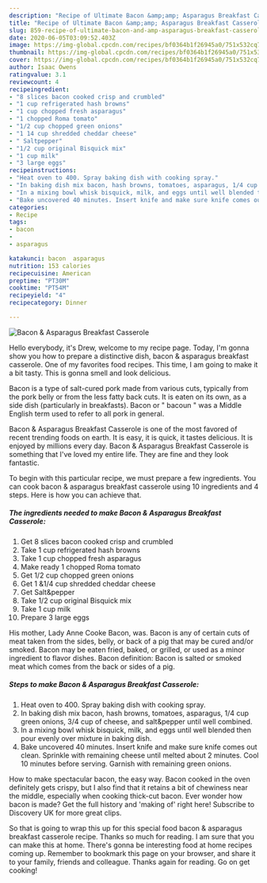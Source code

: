 ```yaml
---
description: "Recipe of Ultimate Bacon &amp;amp; Asparagus Breakfast Casserole"
title: "Recipe of Ultimate Bacon &amp;amp; Asparagus Breakfast Casserole"
slug: 859-recipe-of-ultimate-bacon-and-amp-asparagus-breakfast-casserole
date: 2020-06-05T03:09:52.403Z
image: https://img-global.cpcdn.com/recipes/bf0364b1f26945a0/751x532cq70/bacon-asparagus-breakfast-casserole-recipe-main-photo.jpg
thumbnail: https://img-global.cpcdn.com/recipes/bf0364b1f26945a0/751x532cq70/bacon-asparagus-breakfast-casserole-recipe-main-photo.jpg
cover: https://img-global.cpcdn.com/recipes/bf0364b1f26945a0/751x532cq70/bacon-asparagus-breakfast-casserole-recipe-main-photo.jpg
author: Isaac Owens
ratingvalue: 3.1
reviewcount: 4
recipeingredient:
- "8 slices bacon cooked crisp and crumbled"
- "1 cup refrigerated hash browns"
- "1 cup chopped fresh asparagus"
- "1 chopped Roma tomato"
- "1/2 cup chopped green onions"
- "1 14 cup shredded cheddar cheese"
- " Saltpepper"
- "1/2 cup original Bisquick mix"
- "1 cup milk"
- "3 large eggs"
recipeinstructions:
- "Heat oven to 400. Spray baking dish with cooking spray."
- "In baking dish mix bacon, hash browns, tomatoes, asparagus, 1/4 cup green onions, 3/4 cup of cheese, and salt&amp;pepper until well combined."
- "In a mixing bowl whisk bisquick, milk, and eggs until well blended then pour evenly over mixture in baking dish."
- "Bake uncovered 40 minutes. Insert knife and make sure knife comes out clean. Sprinkle with remaining cheese until melted about 2 minutes. Cool 10 minutes before serving. Garnish with remaining green onions."
categories:
- Recipe
tags:
- bacon
- 
- asparagus

katakunci: bacon  asparagus 
nutrition: 153 calories
recipecuisine: American
preptime: "PT30M"
cooktime: "PT54M"
recipeyield: "4"
recipecategory: Dinner

---
```



![Bacon &amp; Asparagus Breakfast Casserole](https://img-global.cpcdn.com/recipes/bf0364b1f26945a0/751x532cq70/bacon-asparagus-breakfast-casserole-recipe-main-photo.jpg)

Hello everybody, it's Drew, welcome to my recipe page. Today, I'm gonna show you how to prepare a distinctive dish, bacon &amp; asparagus breakfast casserole. One of my favorites food recipes. This time, I am going to make it a bit tasty. This is gonna smell and look delicious.

Bacon is a type of salt-cured pork made from various cuts, typically from the pork belly or from the less fatty back cuts. It is eaten on its own, as a side dish (particularly in breakfasts). Bacon or &#34; bacoun &#34; was a Middle English term used to refer to all pork in general.

Bacon &amp; Asparagus Breakfast Casserole is one of the most favored of recent trending foods on earth. It is easy, it is quick, it tastes delicious. It is enjoyed by millions every day. Bacon &amp; Asparagus Breakfast Casserole is something that I've loved my entire life. They are fine and they look fantastic.


To begin with this particular recipe, we must prepare a few ingredients. You can cook bacon &amp; asparagus breakfast casserole using 10 ingredients and 4 steps. Here is how you can achieve that.

<!--inarticleads1-->

##### The ingredients needed to make Bacon &amp; Asparagus Breakfast Casserole:

1. Get 8 slices bacon cooked crisp and crumbled
1. Take 1 cup refrigerated hash browns
1. Take 1 cup chopped fresh asparagus
1. Make ready 1 chopped Roma tomato
1. Get 1/2 cup chopped green onions
1. Get 1 &amp;1/4 cup shredded cheddar cheese
1. Get  Salt&amp;pepper
1. Take 1/2 cup original Bisquick mix
1. Take 1 cup milk
1. Prepare 3 large eggs


His mother, Lady Anne Cooke Bacon, was. Bacon is any of certain cuts of meat taken from the sides, belly, or back of a pig that may be cured and/or smoked. Bacon may be eaten fried, baked, or grilled, or used as a minor ingredient to flavor dishes. Bacon definition: Bacon is salted or smoked meat which comes from the back or sides of a pig. 

<!--inarticleads2-->

##### Steps to make Bacon &amp; Asparagus Breakfast Casserole:

1. Heat oven to 400. Spray baking dish with cooking spray.
1. In baking dish mix bacon, hash browns, tomatoes, asparagus, 1/4 cup green onions, 3/4 cup of cheese, and salt&amp;pepper until well combined.
1. In a mixing bowl whisk bisquick, milk, and eggs until well blended then pour evenly over mixture in baking dish.
1. Bake uncovered 40 minutes. Insert knife and make sure knife comes out clean. Sprinkle with remaining cheese until melted about 2 minutes. Cool 10 minutes before serving. Garnish with remaining green onions.


How to make spectacular bacon, the easy way. Bacon cooked in the oven definitely gets crispy, but I also find that it retains a bit of chewiness near the middle, especially when cooking thick-cut bacon. Ever wonder how bacon is made? Get the full history and &#39;making of&#39; right here! Subscribe to Discovery UK for more great clips. 

So that is going to wrap this up for this special food bacon &amp; asparagus breakfast casserole recipe. Thanks so much for reading. I am sure that you can make this at home. There's gonna be interesting food at home recipes coming up. Remember to bookmark this page on your browser, and share it to your family, friends and colleague. Thanks again for reading. Go on get cooking!
